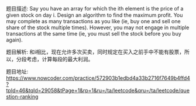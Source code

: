 ﻿题目描述:
Say you have an array for which the ith element is the price of a given stock on day i.
Design an algorithm to find the maximum profit. You may complete as many transactions as you like (ie, buy one and sell one share of the stock multiple times). However, you may not engage in multiple transactions at the same time (ie, you must sell the stock before you buy again).

题目解析:
和i相比，现在允许多次买卖，同时规定在买入之前手中不能有股票，所以，分段考虑，计算每段的最大利润。

题目地址:
https://www.nowcoder.com/practice/572903b1edbd4a33b2716f7649b4ffd4?tpId=46&tqId=29058&tPage=1&rp=1&ru=/ta/leetcode&qru=/ta/leetcode/question-ranking
